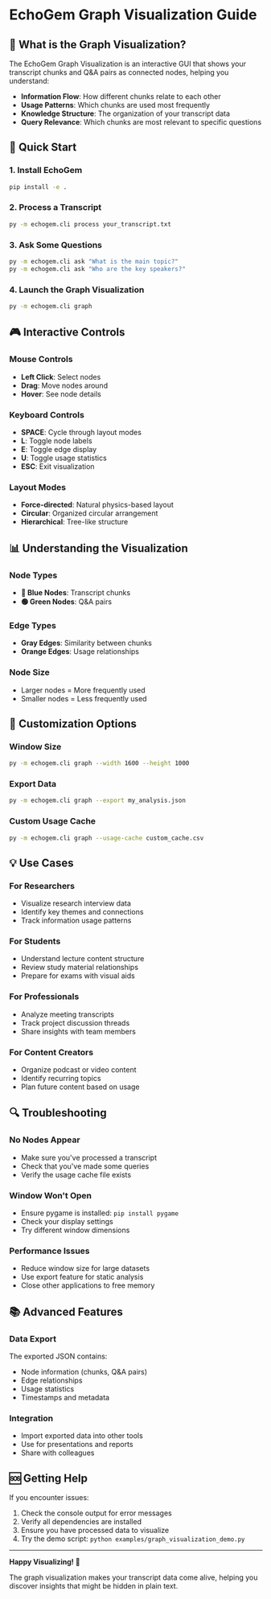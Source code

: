 # EchoGem Graph Visualization Guide

## 🎯 What is the Graph Visualization?

The EchoGem Graph Visualization is an interactive GUI that shows your transcript chunks and Q&A pairs as connected nodes, helping you understand:

- **Information Flow**: How different chunks relate to each other
- **Usage Patterns**: Which chunks are used most frequently
- **Knowledge Structure**: The organization of your transcript data
- **Query Relevance**: Which chunks are most relevant to specific questions

## 🚀 Quick Start

### 1. Install EchoGem
```bash
pip install -e .
```

### 2. Process a Transcript
```bash
py -m echogem.cli process your_transcript.txt
```

### 3. Ask Some Questions
```bash
py -m echogem.cli ask "What is the main topic?"
py -m echogem.cli ask "Who are the key speakers?"
```

### 4. Launch the Graph Visualization
```bash
py -m echogem.cli graph
```

## 🎮 Interactive Controls

### Mouse Controls
- **Left Click**: Select nodes
- **Drag**: Move nodes around
- **Hover**: See node details

### Keyboard Controls
- **SPACE**: Cycle through layout modes
- **L**: Toggle node labels
- **E**: Toggle edge display
- **U**: Toggle usage statistics
- **ESC**: Exit visualization

### Layout Modes
- **Force-directed**: Natural physics-based layout
- **Circular**: Organized circular arrangement
- **Hierarchical**: Tree-like structure

## 📊 Understanding the Visualization

### Node Types
- **🔵 Blue Nodes**: Transcript chunks
- **🟢 Green Nodes**: Q&A pairs

### Edge Types
- **Gray Edges**: Similarity between chunks
- **Orange Edges**: Usage relationships

### Node Size
- Larger nodes = More frequently used
- Smaller nodes = Less frequently used

## 🎨 Customization Options

### Window Size
```bash
py -m echogem.cli graph --width 1600 --height 1000
```

### Export Data
```bash
py -m echogem.cli graph --export my_analysis.json
```

### Custom Usage Cache
```bash
py -m echogem.cli graph --usage-cache custom_cache.csv
```

## 💡 Use Cases

### For Researchers
- Visualize research interview data
- Identify key themes and connections
- Track information usage patterns

### For Students
- Understand lecture content structure
- Review study material relationships
- Prepare for exams with visual aids

### For Professionals
- Analyze meeting transcripts
- Track project discussion threads
- Share insights with team members

### For Content Creators
- Organize podcast or video content
- Identify recurring topics
- Plan future content based on usage

## 🔍 Troubleshooting

### No Nodes Appear
- Make sure you've processed a transcript
- Check that you've made some queries
- Verify the usage cache file exists

### Window Won't Open
- Ensure pygame is installed: `pip install pygame`
- Check your display settings
- Try different window dimensions

### Performance Issues
- Reduce window size for large datasets
- Use export feature for static analysis
- Close other applications to free memory

## 📚 Advanced Features

### Data Export
The exported JSON contains:
- Node information (chunks, Q&A pairs)
- Edge relationships
- Usage statistics
- Timestamps and metadata

### Integration
- Import exported data into other tools
- Use for presentations and reports
- Share with colleagues

## 🆘 Getting Help

If you encounter issues:
1. Check the console output for error messages
2. Verify all dependencies are installed
3. Ensure you have processed data to visualize
4. Try the demo script: `python examples/graph_visualization_demo.py`

---

**Happy Visualizing! 🎉**

The graph visualization makes your transcript data come alive, helping you discover insights that might be hidden in plain text.
